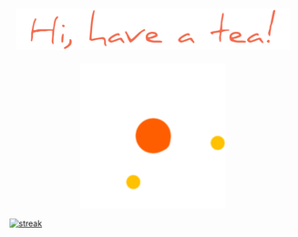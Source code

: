 ###                                                   

<h2 align="center">
  <img src="chao.png" />
</h2>

<p align="center">
  <img src="loading.gif" />
</p>

<a href="https://github.com/anuraghazra/github-readme-stats">
  <img align="center" src="https://streak-stats.demolab.com/?user=tranghane&theme=gruvbox_duo&hide_border=true" alt="streak"/>
</a>

<a href="https://github.com/anuraghazra/convoychat">
  <img 
     src="https://github-readme-stats.vercel.app/apiusername=tranghane&show_icons=true&theme=graywhite&hide_border=true&custom_title=class='stats'" alt="ranks/> 
</a>
